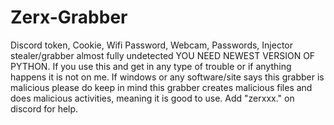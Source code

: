 # Zerx-Grabber
Discord token, Cookie, Wifi Password, Webcam, Passwords, Injector stealer/grabber almost fully undetected YOU NEED NEWEST VERSION OF PYTHON.
If you use this and get in any type of trouble or if anything happens it is not on me.
If windows or any software/site says this grabber is malicious please do keep in mind this grabber creates malicious files and does malicious activities, meaning it is good to use.
Add "zerxxx." on discord for help.
